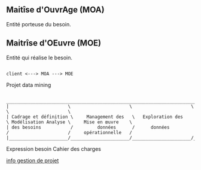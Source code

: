 ## Maitîse d'OuvrAge (MOA)

Entité porteuse du besoin.

## Maitrîse d'OEuvre (MOE)

Entité qui réalise le besoin.

```

client <---> MOA ---> MOE 

```

Projet data mining

```
 _________________________________________________________________________________________________________________
|                      \                      \                      \                      \                      \
| Cadrage et définition \     Management des   \   Exploration des    \ Modélisation Analyse \     Mise en œuvre    \
| des besoins           /         données      /      données         /                      /     opérationnelle   /
|______________________/______________________/______________________/______________________/______________________/

```


Expression besoin
Cahier des charges

[info gestion de projet](https://methodo-projet.fr/modeles-de-documents-de-gestion-de-projet/)
